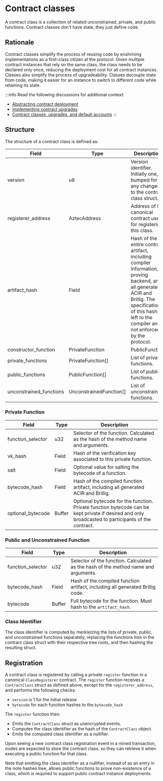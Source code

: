 # Contract classes

A contract class is a collection of related unconstrained, private, and public functions. Contract classes don't have state, they just define code.

## Rationale

Contract classes simplify the process of reusing code by enshrining implementations as a first-class citizen at the protocol. Given multiple contract instances that rely on the same class, the class needs to be declared only once, reducing the deployment cost for all contract instances. Classes also simplify the process of upgradeability. Classes decouple state from code, making it easier for an instance to switch to different code while retaining its state.

:::info
Read the following discussions for additional context:
- [Abstracting contract deployment](https://forum.aztec.network/t/proposal-abstracting-contract-deployment/2576)
- [Implementing contract upgrades](https://forum.aztec.network/t/implementing-contract-upgrades/2570)
- [Contract classes, upgrades, and default accounts](https://forum.aztec.network/t/contract-classes-upgrades-and-default-accounts/433)
:::

## Structure

The structure of a contract class is defined as:

| Field | Type | Description |
|----------|----------|----------|
| version | u8 | Version identifier. Initially one, bumped for any changes to the contract class struct. |
| registerer_address | AztecAddress | Address of the canonical contract used for registering this class. |
| artifact_hash | Field | Hash of the entire contract artifact, including compiler information, proving backend, and all generated ACIR and Brillig. The specification of this hash is left to the compiler and not enforced by the protocol. |
| constructor_function | PrivateFunction | PublicFunction | Constructor for instances of this class. |
| private_functions | PrivateFunction[] | List of private functions. |
| public_functions | PublicFunction[] | List of public functions. |
| unconstrained_functions | UnconstrainedFunction[] | List of unconstrained functions. |

<!-- TODO: Do we need the artifact hash, if we're including the artifact hash of each individual function? -->
<!-- NOTE: I'm deliberately omitting the portal bytecode hash here. -->

### Private Function

| Field | Type | Description |
|----------|----------|----------|
| function_selector | u32 | Selector of the function. Calculated as the hash of the method name and arguments. |
| vk_hash | Field | Hash of the verification key associated to this private function. |
| salt | Field | Optional value for salting the bytecode of a function. |
| bytecode_hash | Field | Hash of the compiled function artifact, including all generated ACIR and Brillig. |
| optional_bytecode | Buffer | Optional bytecode for the function. Private function bytecode can be kept private if desired and only broadcasted to participants of the contract. |

### Public and Unconstrained Function

| Field | Type | Description |
|----------|----------|----------|
| function_selector | u32 | Selector of the function. Calculated as the hash of the method name and arguments. |
| bytecode_hash | Field | Hash of the compiled function artifact, including all generated Brillig code. |
| bytecode | Buffer | Full bytecode for the function. Must hash to the `artifact_hash`. |

<!-- TODO: Expand on the bytecode commitment scheme and bytecode_hash, both here and for private fns. -->

### Class Identifier

The class identifier is computed by merkleizing the lists of private, public, and unconstrained functions separately, replacing the functions lists in the contract class struct with their respective tree roots, and then hashing the resulting struct.

## Registration

A contract class is registered by calling a private `register` function in a canonical `ClassRegisterer` contract. The `register` function receives a `ContractClass` struct as defined above, except for the `registerer_address`, and performs the following checks:

- `version` is 1 for the initial release
- `bytecode` for each function hashes to the `bytecode_hash`

The `register` function then:

- Emits the `ContractClass` struct as unencrypted events.
- Computes the class identifier as the hash of the `ContractClass` object.
- Emits the computed class identifier as a nullifier.

Upon seeing a new contract class registration event in a mined transaction, nodes are expected to store the contract class, so they can retrieve it when executing a public function for that class.

Note that emitting the class identifier as a nullifier, instead of as an entry in the note hashes tree, allows public functions to prove non-existence of a class, which is required to support public contract instance deployments.
